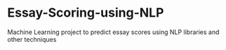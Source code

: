 # Essay-Scoring-using-NLP
Machine Learning project to predict essay scores using NLP libraries and other techniques
